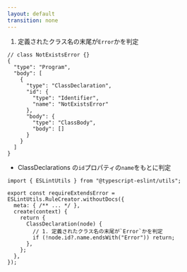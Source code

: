 ```yaml
---
layout: default
transition: none
---
```


<style scoped>
.slidev-vclick-hidden {
  display: none;
}
</style>

<div class="_bullet">

1. 定義されたクラス名の末尾が`Error`かを判定

<div class="small-code-json" v-click.hide="2">

```json{*|9}
// class NotExistsError {}
{
  "type": "Program",
  "body": [
    {
      "type": "ClassDeclaration",
      "id": {
        "type": "Identifier",
        "name": "NotExistsError"
      },
      "body": {
        "type": "ClassBody",
        "body": []
      }
    }
  ]
}
```

</div>

</div>

<div v-click="2" class="_bullet">

* ClassDeclarations の`id`プロパティの`name`をもとに判定

```ts{*|*|7-10|*}
import { ESLintUtils } from "@typescript-eslint/utils";

export const requireExtendsError = ESLintUtils.RuleCreator.withoutDocs({
  meta: { /** ... */ },
  create(context) {
    return {
      ClassDeclaration(node) {
        // 1. 定義されたクラス名の末尾が`Error`かを判定
        if (!node.id?.name.endsWith("Error")) return;
      },
    };
  },
});
```

</div>

<!-- 
表示されているものは、AST をかなり単純化していますが、NotExistsError を定義した時に生成される AST です。  
今回のルールでは、「クラス名」が非常に重要なポイントとなっているので、AST をみて、どこにクラス名が含まれているのかを確認してみます。

[click] この部分です。ClassDeclaration の id プロパティの name に、クラス名が格納されています。

そのため、クラス名の末尾が Error になっているかを判断するコードをこのように実装します

[click] 今回定義するルールは、Class 宣言に対するものです。そのため、
[click]  create メソッドの return に ClassDeclaration を指定しています。  
これにより、eslint が Class 宣言のノードを探索する際に、記述した処理が実行されます。

[click] そして、先ほど見たASTの内容をもとに、ClassDeclaration の id プロパティの name の末尾が Error であるかを判定しています

(V)

ここまでで、定義されたクラス名の末尾が Error かを判定する実装が完了しましたので、
-->